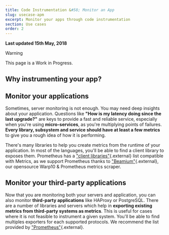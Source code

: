 ```yaml
---
title: Code Instrumentation &#58; Monitor an App
slug: usecase-apm
excerpt: Monitor your apps through code instrumentation
section: Use cases
order: 2
---
```


**Last updated 15th May, 2018**

> [!warning]
>
> This page is a Work in Progress.
> 

## Why instrumenting your app?

## Monitor your applications

Sometimes, server monitoring is not enough. You may need deep insights about your application. Questions like **"How is my latency doing since the last upgrade?"** are keys to provide a fast and reliable service, especially when you're using **micro-services**, as you're multiplying points of failures. **Every library, subsystem and service should have at least a few metrics** to give you a rough idea of how it is performing.

There's many libraries to help you create metrics from the runtime of your application. In most of the languages, you'll be able to find a client library to exposes them. Prometheus has a ["client libraries"](https://prometheus.io/docs/instrumenting/clientlibs/){.external} list compatible with Metrics, as we support Prometheus thanks to ["Beamium"](https://github.com/ovh/beamium){.external}, our opensource Warp10 & Prometheus metrics scraper.


## Monitor your third-party applications

Now that you are monitoring both your servers and application, you can also monitor **third-party applications** like HAProxy or PostgreSQL. There are a number of libraries and servers which help in **exporting existing metrics from third-party systems as metrics**. This is useful for cases where it is not feasible to instrument a given system. You'll be able to find multiples exporters for each supported protocols. We recommend the list provided by ["Prometheus"](https://prometheus.io/docs/instrumenting/exporters/){.external}.